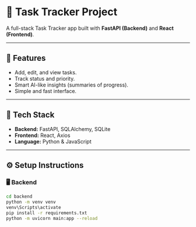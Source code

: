 # 📝 Task Tracker Project

A full-stack Task Tracker app built with **FastAPI (Backend)** and **React (Frontend)**.

---

## 🚀 Features
- Add, edit, and view tasks.
- Track status and priority.
- Smart AI-like insights (summaries of progress).
- Simple and fast interface.

---

## 🧩 Tech Stack
- **Backend:** FastAPI, SQLAlchemy, SQLite
- **Frontend:** React, Axios
- **Language:** Python & JavaScript

---

## ⚙️ Setup Instructions

### 🖥 Backend
```bash
cd backend
python -m venv venv
venv\Scripts\activate
pip install -r requirements.txt
python -m uvicorn main:app --reload
